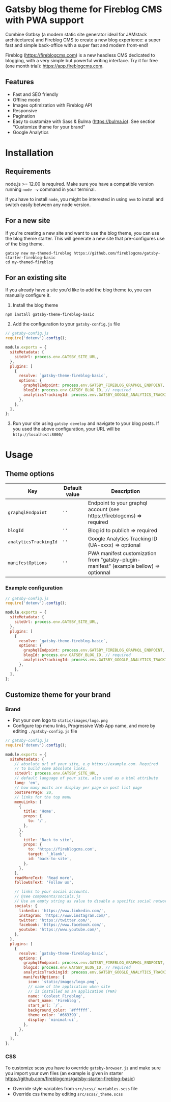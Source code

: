 # Gatsby blog theme for Fireblog CMS with PWA support

Combine Gatbsy (a modern static site generator ideal for JAMstack architectures) and Fireblog CMS to create a new blog experience: a super fast and simple back-office with a super fast and modern front-end!

Fireblog (https://fireblogcms.com) is a new headless CMS dedicated to blogging, with a very simple but powerful writing interface. Try it for free (one month trial): https://app.fireblogcms.com.

## Features

- Fast and SEO friendly
- Offline mode
- Images optimization with Fireblog API
- Responsive
- Pagination
- Easy to customize with Sass & Bulma (https://bulma.io). See section "Customize theme for your brand"
- Google Analytics

# Installation

## Requirements

node.js >= 12.00 is required. Make sure you have a compatible version running `node -v` command in your terminal.

If you have to install `node`, you might be interested in using `nvm` to install and switch easily between any node version.

## For a new site

If you're creating a new site and want to use the blog theme, you can use the blog theme starter. This will generate a new site that pre-configures use of the blog theme.

```shell
gatsby new my-themed-fireblog https://github.com/fireblogcms/gatsby-starter-fireblog-basic
cd my-themed-fireblog
```

## For an existing site

If you already have a site you'd like to add the blog theme to, you can manually configure it.

1. Install the blog theme

```shell
npm install gatsby-theme-fireblog-basic
```

2. Add the configuration to your `gatsby-config.js` file

```js
// gatsby-config.js
require('dotenv').config();

module.exports = {
  siteMetadata: {
    siteUrl: process.env.GATSBY_SITE_URL,
  },
  plugins: [
    {
      resolve: `gatsby-theme-fireblog-basic`,
      options: {
        graphqlEndpoint: process.env.GATSBY_FIREBLOG_GRAPHQL_ENDPOINT, // required
        blogId: process.env.GATSBY_BLOG_ID, // required
        analyticsTrackingId: process.env.GATSBY_GOOGLE_ANALYTICS_TRACKING_ID, // optinonal
      },
    },
  ],
};
```

3. Run your site using `gatsby develop` and navigate to your blog posts. If you used the above configuration, your URL will be `http://localhost:8000/`

# Usage

## Theme options

| Key                   | Default value | Description                                                                            |
| --------------------- | ------------- | -------------------------------------------------------------------------------------- |
| `graphqlEndpoint`     | `''`          | Endpoint to your graphql account (see https://fireblogcms) => required                 |
| `blogId`              | `''`          | Blog id to publich => required                                                         |
| `analyticsTrackingId` | `''`          | Google Analytics Tracking ID (UA-xxxx) => optional                                     |
| `manifestOptions`     | `''`          | PWA manifest customization from "gatsby-plugin-manifest" (example bellow) => optionnal |

### Example configuration

```js
// gatsby-config.js
require('dotenv').config();

module.exports = {
  siteMetadata: {
    siteUrl: process.env.GATSBY_SITE_URL,
  },
  plugins: [
    {
      resolve: `gatsby-theme-fireblog-basic`,
      options: {
        graphqlEndpoint: process.env.GATSBY_FIREBLOG_GRAPHQL_ENDPOINT, // required
        blogId: process.env.GATSBY_BLOG_ID, // required
        analyticsTrackingId: process.env.GATSBY_GOOGLE_ANALYTICS_TRACKING_ID, // optinonal
      },
    },
  ],
};
```

## Customize theme for your brand

### Brand

- Put your own logo to `static/images/logo.png`
- Configure top menu links, Progressive Web App name, and more by editing `./gatsby-config.js` file

```js
// gatsby-config.js
require('dotenv').config();

module.exports = {
  siteMetadata: {
    // absolute url of your site, e.g https://example.com. Required
    // to build some absolute links.
    siteUrl: process.env.GATSBY_SITE_URL,
    // default language of your site, also used as a html attribute
    lang: 'en',
    // how many posts are display per page on post list page
    postsPerPage: 20,
    // links for the top menu
    menuLinks: [
      {
        title: 'Home',
        props: {
          to: '/',
        },
      },
      {
        title: 'Back to site',
        props: {
          to: 'https://fireblogcms.com',
          target: '_blank',
          id: 'back-to-site',
        },
      },
    ],
    readMoreText: 'Read more',
    followUsText: 'Follow us',

    // links to your social accounts.
    // @see components/socials.js
    // Use an empty string as value to disable a specific social network
    socials: {
      linkedin: 'https://www.linkedin.com/',
      instagram: 'https://www.instagram.com/',
      twitter: 'https://twitter.com/',
      facebook: 'https://www.facebook.com/',
      youtube: 'https://www.youtube.com/',
    },
  },
  plugins: [
    {
      resolve: `gatsby-theme-fireblog-basic`,
      options: {
        graphqlEndpoint: process.env.GATSBY_FIREBLOG_GRAPHQL_ENDPOINT, // required
        blogId: process.env.GATSBY_BLOG_ID, // required
        analyticsTrackingId: process.env.GATSBY_GOOGLE_ANALYTICS_TRACKING_ID, // optinonal
        manifestOptions: {
          icon: `static/images/logo.png`,
          // name of the application when site
          // is installed as an application (PWA)
          name: 'Coolest Fireblog',
          short_name: 'Fireblog',
          start_url: `/`,
          background_color: `#ffffff`,
          theme_color: `#663399`,
          display: `minimal-ui`,
        },
      },
    },
  ],
};
```

### CSS

To customize scss you have to override `gatsby-browser.js` and make sure you import your own files (an example is given in starter https://github.com/fireblogcms/gatsby-starter-fireblog-basic)

- Override style variables from `src/scss/_variables.scss` file
- Override css theme by editing `src/scss/_theme.scss`
